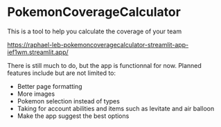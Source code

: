 # PokemonCoverageCalculator
This is a tool to help you calculate the coverage of your team

https://raphael-leb-pokemoncoveragecalculator-streamlit-app-ief1wm.streamlit.app/

There is still much to do, but the app is functionnal for now. Planned features include but are not limited to:
- Better page formatting
- More images
- Pokemon selection instead of types
- Taking for account abilities and items such as levitate and air balloon
- Make the app suggest the best options
